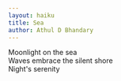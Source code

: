 ```yaml
---
layout: haiku
title: Sea
author: Athul D Bhandary
---
```

Moonlight on the sea<br>
Waves embrace the silent shore<br>
Night's serenity<br>
